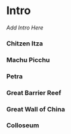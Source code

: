 # Intro
*Add Intro Here*

### Chitzen Itza
### Machu Picchu
### Petra
### Great Barrier Reef
### Great Wall of China
### Colloseum
